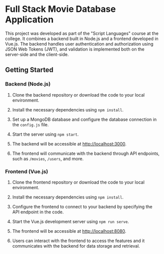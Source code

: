 # Full Stack Movie Database Application

This project was developed as part of the "Script Languages" course at the college. It combines a backend built in Node.js and a frontend developed in Vue.js. The backend handles user authentication and authorization using JSON Web Tokens (JWT), and validation is implemented  both on the server-side and the client-side.

## Getting Started

### Backend (Node.js)

1. Clone the backend repository or download the code to your local environment.

2. Install the necessary dependencies using `npm install`.

3. Set up a MongoDB database and configure the database connection in the `config.js` file.

4. Start the server using `npm start`.

5. The backend will be accessible at [http://localhost:3000](http://localhost:3000).

6. The frontend will communicate with the backend through API endpoints, such as `/movies`, `/users`, and more.

### Frontend (Vue.js)

1. Clone the frontend repository or download the code to your local environment.

2. Install the necessary dependencies using `npm install`.

3. Configure the frontend to connect to your backend by specifying the API endpoint in the code.

4. Start the Vue.js development server using `npm run serve`.

5. The frontend will be accessible at [http://localhost:8080](http://localhost:8080).

6. Users can interact with the frontend to access the features and it communicates with the backend for data storage and retrieval.

